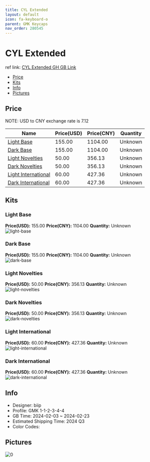```yaml
---
title: CYL Extended 
layout: default
icon: fa-keyboard-o
parent: GMK Keycaps
nav_order: 280545
---
```


# CYL Extended 

ref link: [CYL Extended GH GB Link](https://geekhack.org/index.php?topic=122417.0)

* [Price](#price)
* [Kits](#kits)
* [Info](#info)
* [Pictures](#pictures)

## Price

NOTE: USD to CNY exchange rate is 7.12

| Name          | Price(USD)   |  Price(CNY) | Quantity |
| ------------- | ------------ |  ---------- | -------- |
|[Light Base](#light-base)|155.00|1104.00|Unknown|
|[Dark Base](#dark-base)|155.00|1104.00|Unknown|
|[Light Novelties](#light-novelties)|50.00|356.13|Unknown|
|[Dark Novelties](#dark-novelties)|50.00|356.13|Unknown|
|[Light International](#light-international)|60.00|427.36|Unknown|
|[Dark International](#dark-international)|60.00|427.36|Unknown|


## Kits
### Light Base  
**Price(USD):** 155.00	**Price(CNY):** 1104.00	**Quantity:** Unknown  
<img src="{{ 'assets/images/gmk-keycaps/CYL-Extended/kits_pics/light-base.png' | relative_url }}" alt="light-base" class="image featured">

### Dark Base  
**Price(USD):** 155.00	**Price(CNY):** 1104.00	**Quantity:** Unknown  
<img src="{{ 'assets/images/gmk-keycaps/CYL-Extended/kits_pics/dark-base.png' | relative_url }}" alt="dark-base" class="image featured">

### Light Novelties  
**Price(USD):** 50.00	**Price(CNY):** 356.13	**Quantity:** Unknown  
<img src="{{ 'assets/images/gmk-keycaps/CYL-Extended/kits_pics/light-novelties.png' | relative_url }}" alt="light-novelties" class="image featured">

### Dark Novelties  
**Price(USD):** 50.00	**Price(CNY):** 356.13	**Quantity:** Unknown  
<img src="{{ 'assets/images/gmk-keycaps/CYL-Extended/kits_pics/dark-novelties.png' | relative_url }}" alt="dark-novelties" class="image featured">

### Light International  
**Price(USD):** 60.00	**Price(CNY):** 427.36	**Quantity:** Unknown  
<img src="{{ 'assets/images/gmk-keycaps/CYL-Extended/kits_pics/light-international.png' | relative_url }}" alt="light-international" class="image featured">

### Dark International  
**Price(USD):** 60.00	**Price(CNY):** 427.36	**Quantity:** Unknown  
<img src="{{ 'assets/images/gmk-keycaps/CYL-Extended/kits_pics/dark-international.png' | relative_url }}" alt="dark-international" class="image featured">

## Info
* Designer: biip  
* Profile: GMK 1-1-2-3-4-4  
* GB Time: 2024-02-03 ~ 2024-02-23  
* Estimated Shipping Time: 2024 Q3  
* Color Codes:  


## Pictures  
<img src="{{ 'assets/images/gmk-keycaps/CYL-Extended/rendering_pics/0.png' | relative_url }}" alt="0" class="image featured">
